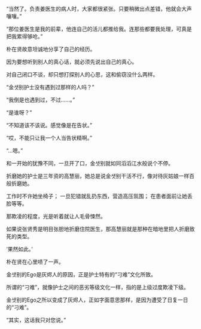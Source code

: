 “当然了。负责姜医生的病人时，大家都很紧张。只要稍微出点差错，他就会大声嚷嚷。”

“那位姜医生是我的前辈，他连自己的活儿都推给我。连那些都要我处理，可真是把我累得够呛。”

朴在贤故意坦诚地分享了自己的经历。

因为要想听到别人的真心话，就必须先说出自己的真心。

对自己闭口不谈，却只想打探别人的心思，这和偷窃没什么两样。

“金샛别护士没有遇到过那样的人吗？”

“我倒是也遇到过，不过……。”

“是谁呀？”

“不知道该不该说。感觉像是在告状。”

“哎，不能只让我一个人当告状精啊。”

“…嗯。”

和一开始的犹豫不同，一旦开了口，金샛别就如同滔滔江水般说个不停。

折磨她的护士是三年资的高慧丽，她总是说金샛别干活不行，像对待灰姑娘一样百般折磨她。

工作时不许她坐椅子；
一旦犯错就乱扔东西，营造高压氛围；
在患者面前让她丢脸等等。

那欺凌的程度，光是听着就让人毛骨悚然。

如果说张贤秀是明目张胆地折磨住院医生，那高慧丽就是那种在暗地里把人折磨致死的类型。

‘果然如此。’

朴在贤在心里啧了一声。

金샛别的Ego是灰烬人的原因，正是护士特有的“刁难”文化所致。

所谓的“刁难”，就像护士之间的恶劣等级文化一样，指的是上级过度欺凌下级。

金샛别的Ego之所以变成了灰烬人，正如字面意思那样，是因为遭受了日复一日的“刁难”。

“其实，这话我只对您说。”